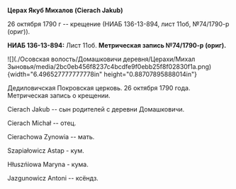 **Церах Якуб Михалов (Cierach Jakub)**

26 октября 1790 г -- крещение (НИАБ 136-13-894, лист 11об, №74/1790-р
(ориг)).

**НИАБ 136-13-894:** Лист 11об. **Метрическая запись №74/1790-р
(ориг).**

![](./Осовская волость/Домашковичи деревня/Церахи/Михал Зыновья/media/2bc0eb456f8237c4bcdfe9f0ebb25f8f02830f1a.png){width="6.496527777777778in"
height="0.88707895888014in"}

Дедиловичская Покровская церковь. 26 октября 1790 года. Метрическая
запись о крещении.

Cierach Jakub -- сын родителей с деревни Домашковичи.

Cierach Michał -- отец.

Cierachowa Zynowia -- мать.

Szapiałowicz Astap - кум.

Hłuszńiowa Maryna - кума.

Jazgunowicz Antoni -- ксёндз.
